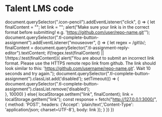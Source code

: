# Talent LMS code 
document.querySelector(".icon-pencil").addEventListener("click", () => {
	let finalContent = "";
	let link = ""; 
	alert("Make sure your link is in the correct format before submitting! e.g. 'https://github.com/user/repo-name.git'");
		document.querySelector(".tl-complete-button-assignment").addEventListener("mouseover", () => {
           	let regex = /git\b/;
			finalContent = document.querySelector(".tl-assignment-reply-editor").textContent;
			if(!regex.test(finalContent) || !/https:/.test(finalContent)){
               alert("You are about to submit an incorrect link format. Please use the HTTPS remote repo link from github. The link should look similar to this: 'https://github.com/username/repo-name.git'. Wait 10 seconds and try again.");
				document.querySelector(".tl-complete-button-assignment").classList.add('disabled'); 
				setTimeout(() => {
					document.querySelector(".tl-complete-button-assignment").classList.remove('disabled');  
				}, 10000)
			} else{
            	localStorage.setItem("link", finalContent);
				link = localStorage.getItem("link"); 
				const response = fetch("http://127.0.0.1:3000/", {
					method: 'POST',
					headers: {'Accept': 'plain/text','Content-Type': 'application/json; charset=UTF-8'},
					body: link
				}); 
			}
        })
})
